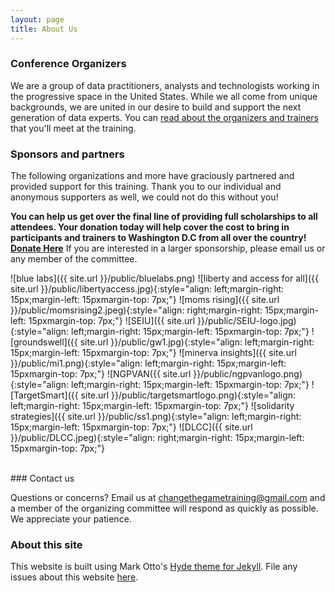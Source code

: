 ```yaml
---
layout: page
title: About Us 
---
```


### Conference Organizers

We are a group of data practitioners, analysts and technologists working in the progressive space in the United States. While we all come from unique backgrounds, we are united in our desire to build and support the next generation of data experts. 
You can [read about the organizers and trainers](http://changethegame.io/trainers/) that you'll meet at the training. 

### Sponsors and partners
The following organizations and more have graciously partnered and provided support for this training. Thank you to our individual and anonymous supporters as well, we could not do this without you!

**You can help us get over the final line of providing full scholarships to all attendees. Your donation today will help cover the cost to bring in participants and trainers to Washington D.C from all over the country! [Donate Here](https://action.momsrising.org/donate/change_the_game/)** If you are interested in a larger sponsorship, please email us or any member of the committee.

![blue labs]({{ site.url }}/public/bluelabs.png)<style type="text/css">
.image-left {
  display: block;
  margin-left: auto;
  margin-right: auto;
  float: right;
}
</style>
![liberty and access for all]({{ site.url }}/public/libertyaccess.jpg){:style="align: left;margin-right: 15px;margin-left: 15pxmargin-top: 7px;"}
![moms rising]({{ site.url }}/public/momsrising2.jpeg){:style="align: right;margin-right: 15px;margin-left: 15pxmargin-top: 7px;"}
![SEIU]({{ site.url }}/public/SEIU-logo.jpg){:style="align: left;margin-right: 15px;margin-left: 15pxmargin-top: 7px;"}
![groundswell]({{ site.url }}/public/gw1.jpg){:style="align: left;margin-right: 15px;margin-left: 15pxmargin-top: 7px;"}
![minerva insights]({{ site.url }}/public/mi1.png){:style="align: left;margin-right: 15px;margin-left: 15pxmargin-top: 7px;"}
![NGPVAN({{ site.url }}/public/ngpvanlogo.png){:style="align: left;margin-right: 15px;margin-left: 15pxmargin-top: 7px;"}
![TargetSmart]({{ site.url }}/public/targetsmartlogo.png){:style="align: left;margin-right: 15px;margin-left: 15pxmargin-top: 7px;"}
![solidarity strategies]({{ site.url }}/public/ss1.png){:style="align: left;margin-right: 15px;margin-left: 15pxmargin-top: 7px;"}
![DLCC]({{ site.url }}/public/DLCC.jpeg){:style="align: right;margin-right: 15px;margin-left: 15pxmargin-top: 7px;"}

<br>
### Contact us

Questions or concerns? Email us at changethegametraining@gmail.com and a member of the organizing committee will respond as quickly as possible. We appreciate your patience.

### About this site

This website is built using Mark Otto's [Hyde theme for Jekyll](https://github.com/poole/hyde). File any issues about this website [here](https://github.com/anniejw6/datatraining_site).
